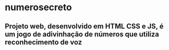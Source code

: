 ﻿# numerosecreto

 ## Projeto web, desenvolvido em HTML CSS e JS, é um jogo de adivinhação de números que utiliza reconhecimento de voz

